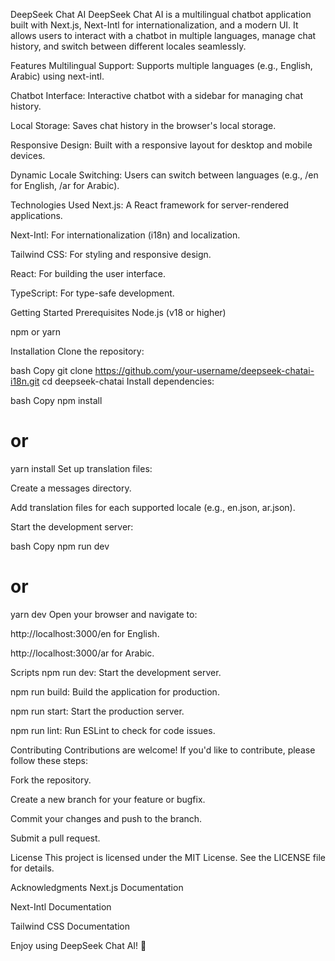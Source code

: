 DeepSeek Chat AI
DeepSeek Chat AI is a multilingual chatbot application built with Next.js, Next-Intl for internationalization, and a modern UI. It allows users to interact with a chatbot in multiple languages, manage chat history, and switch between different locales seamlessly.

Features
Multilingual Support: Supports multiple languages (e.g., English, Arabic) using next-intl.

Chatbot Interface: Interactive chatbot with a sidebar for managing chat history.

Local Storage: Saves chat history in the browser's local storage.

Responsive Design: Built with a responsive layout for desktop and mobile devices.

Dynamic Locale Switching: Users can switch between languages (e.g., /en for English, /ar for Arabic).

Technologies Used
Next.js: A React framework for server-rendered applications.

Next-Intl: For internationalization (i18n) and localization.

Tailwind CSS: For styling and responsive design.

React: For building the user interface.

TypeScript: For type-safe development.

Getting Started
Prerequisites
Node.js (v18 or higher)

npm or yarn

Installation
Clone the repository:

bash
Copy
git clone https://github.com/your-username/deepseek-chatai-i18n.git
cd deepseek-chatai
Install dependencies:

bash
Copy
npm install

# or

yarn install
Set up translation files:

Create a messages directory.

Add translation files for each supported locale (e.g., en.json, ar.json).

Start the development server:

bash
Copy
npm run dev

# or

yarn dev
Open your browser and navigate to:

http://localhost:3000/en for English.

http://localhost:3000/ar for Arabic.

Scripts
npm run dev: Start the development server.

npm run build: Build the application for production.

npm run start: Start the production server.

npm run lint: Run ESLint to check for code issues.

Contributing
Contributions are welcome! If you'd like to contribute, please follow these steps:

Fork the repository.

Create a new branch for your feature or bugfix.

Commit your changes and push to the branch.

Submit a pull request.

License
This project is licensed under the MIT License. See the LICENSE file for details.

Acknowledgments
Next.js Documentation

Next-Intl Documentation

Tailwind CSS Documentation

Enjoy using DeepSeek Chat AI! 🚀
